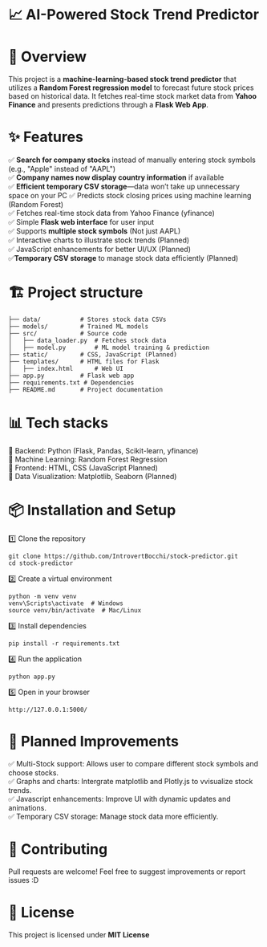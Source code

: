 # 📈 AI-Powered Stock Trend Predictor

# 🚀 Overview  

This project is a **machine-learning-based stock trend predictor** that utilizes a **Random Forest regression model** to forecast future stock prices based on historical data. It fetches real-time stock market data from **Yahoo Finance** and presents predictions through a **Flask Web App**.  

# ✨ Features

✅ **Search for company stocks** instead of manually entering stock symbols (e.g., "Apple" instead of "AAPL")  
✅ **Company names now display country information** if available  
✅ **Efficient temporary CSV storage**—data won’t take up unnecessary space on your PC 
✅ Predicts stock closing prices using machine learning (Random Forest) <br>
✅ Fetches real-time stock data from Yahoo Finance (yfinance) <br>
✅ Simple **Flask web interface** for user input <br>
✅ Supports **multiple stock symbols** (Not just AAPL) <br>
✅ Interactive charts to illustrate stock trends (Planned) <br>
✅ JavaScript enhancements for better UI/UX (Planned) <br>
✅**Temporary CSV storage** to manage stock data efficiently (Planned)

# 🏗️ Project structure
```
├── data/           # Stores stock data CSVs
├── models/         # Trained ML models
├── src/            # Source code
│   ├── data_loader.py  # Fetches stock data
│   ├── model.py        # ML model training & prediction
├── static/         # CSS, JavaScript (Planned)
├── templates/      # HTML files for Flask
│   ├── index.html      # Web UI
├── app.py          # Flask web app
├── requirements.txt # Dependencies
├── README.md       # Project documentation
```

# 📊 Tech stacks

🔹 Backend: Python (Flask, Pandas, Scikit-learn, yfinance) <br>
🔹 Machine Learning: Random Forest Regression <br>
🔹 Frontend: HTML, CSS (JavaScript Planned) <br>
🔹 Data Visualization: Matplotlib, Seaborn (Planned) <br>

# 📦 Installation and Setup

1️⃣ Clone the repository
   
```
git clone https://github.com/IntrovertBocchi/stock-predictor.git
cd stock-predictor
```

2️⃣ Create a virtual environment

```
python -m venv venv
venv\Scripts\activate  # Windows
source venv/bin/activate  # Mac/Linux
```

3️⃣ Install dependencies

```
pip install -r requirements.txt
```

4️⃣ Run the application

```
python app.py
```

5️⃣ Open in your browser

```
http://127.0.0.1:5000/
```

# 🔮 Planned Improvements

✅ Multi-Stock support: Allows user to compare different stock symbols and choose stocks. <br>
✅ Graphs and charts: Intergrate matplotlib and Plotly.js to vvisualize stock trends. <br>
✅ Javascript enhancements: Improve UI with dynamic updates and animations. <br>
✅ Temporary CSV storage: Manage stock data more efficiently. <br> 

# 🤝 Contributing

Pull requests are welcome! Feel free to suggest improvements or report issues :D

# 📜 License

This project is licensed under **MIT License**
